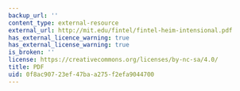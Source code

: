 ```yaml
---
backup_url: ''
content_type: external-resource
external_url: http://mit.edu/fintel/fintel-heim-intensional.pdf
has_external_licence_warning: true
has_external_license_warning: true
is_broken: ''
license: https://creativecommons.org/licenses/by-nc-sa/4.0/
title: PDF
uid: 0f8ac907-23ef-47ba-a275-f2efa9044700
---
```

